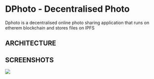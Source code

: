 <h1>DPhoto - Decentralised Photo</h1>
Dphoto is a decentralised online photo sharing application that runs on etherem blockchain and stores files on IPFS
<h2>ARCHITECTURE</h2>

<h2>SCREENSHOTS</h2>
<p>
  <img src="https://www.linkpicture.com/q/Dphoto.jpg" style="object-fit:contain;"/>
</p>
